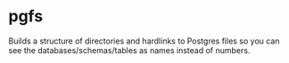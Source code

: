 pgfs
====

Builds a structure of directories and hardlinks to Postgres files so you can see the databases/schemas/tables as names instead of numbers.
